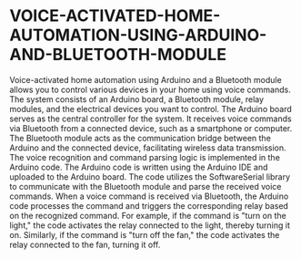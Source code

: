 # VOICE-ACTIVATED-HOME-AUTOMATION-USING-ARDUINO-AND-BLUETOOTH-MODULE
Voice-activated home automation using Arduino and a Bluetooth module allows you to control various devices in your home using voice commands. The system consists of an Arduino board, a Bluetooth module, relay modules, and the electrical devices you want to control.
The Arduino board serves as the central controller for the system. It receives voice commands via Bluetooth from a connected device, such as a smartphone or computer. The Bluetooth module acts as the communication bridge between the Arduino and the connected device, facilitating wireless data transmission.
The voice recognition and command parsing logic is implemented in the Arduino code. The Arduino code is written using the Arduino IDE and uploaded to the Arduino board. The code utilizes the SoftwareSerial library to communicate with the Bluetooth module and parse the received voice commands.
When a voice command is received via Bluetooth, the Arduino code processes the command and triggers the corresponding relay based on the recognized command. For example, if the command is "turn on the light," the code activates the relay connected to the light, thereby turning it on. Similarly, if the command is "turn off the fan," the code activates the relay connected to the fan, turning it off.
